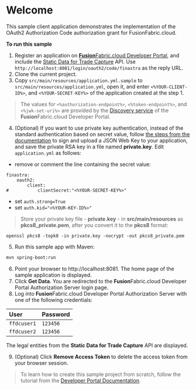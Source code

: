 # Welcome

This sample client application demonstrates the implementation of the OAuth2 Authorization Code authorization grant for FusionFabric.cloud.

**To run this sample**

1. Register an application on [**Fusion**Fabric.cloud Developer Portal](https://developer.fusionfabric.cloud), and include the [Static Data for Trade Capture](https://developer.fusionfabric.cloud/api/trading-trade-capture-static-data-8faddb99-a71f-464d-9c3d-2220baacc299/docs) API. Use `http://localhost:8081/login/oauth2/code/finastra` as the reply URL.
2. Clone the current project.
3. Copy `src/main/resources/application.yml.sample` to `src/main/resources/application.yml`, open it, and enter `<%YOUR-CLIENT-ID%>`, and `<%YOUR-SECRET-KEY%>` of the application created at the step 1.   

> The values for `<%authorization-endpoint%>`, `<%token-endpoint%>`, and `<%jwk-set-uri%>` are provided by the [Discovery service](https://developer.fusionfabric.cloud/documentation/oauth2-grants#discovery-service) of the **Fusion**Fabric.cloud Developer Portal.

4. (Optional) If you want to use private key authentication, instead of the standard authentication based on secret value, follow [the steps from the documentation](https://developer.fusionfabric.cloud/ffdc-documentation/oauth2-grants.html#jwk-auth-procedure) to sign and upload a JSON Web Key to your application, and save the private RSA key in a file named **private.key**. Edit `application.yml` as follows:
+ remove or comment the line containing the secret value: 
```
finastra:
    oauth2:
        client:
#           clientSecret:"<%YOUR-SECRET-KEY%>"
```
+ set `auth.strong=True`
+ set `auth.kid="<%YOUR-KEY-ID%>"`

> Store your private key file - **private.key** - in  **src/main/resources** as **pkcs8_private.pem**, after you convert it to the **pkcs8** format:
```
openssl pkcs8 -topk8 -in private.key -nocrypt -out pkcs8_private.pem
```  

5. Run this sample app with Maven:

```sh
mvn spring-boot:run
```

6. Point your browser to http://localhost:8081. The home page of the sample application is displayed.
7. Click **Get Data**. You are redirected to the **Fusion**Fabric.cloud Developer Portal Authorization Server login page. 
8. Log into **Fusion**Fabric.cloud Developer Portal Authorization Server with one of the following credentials:

| User        | Password |
| :---------- | :------- |
| `ffdcuser1` | `123456` |
| `ffdcuser2` | `123456` |

The legal entities from the **Static Data for Trade Capture** API are displayed.

9. (Optional) Click **Remove Access Token** to delete the access token from your browser session.

> To learn how to create this sample project from scratch, follow the tutorial from the [Developer Portal Documentation](https://developer.fusionfabric.cloud/documentation/sample-client-springboot).
